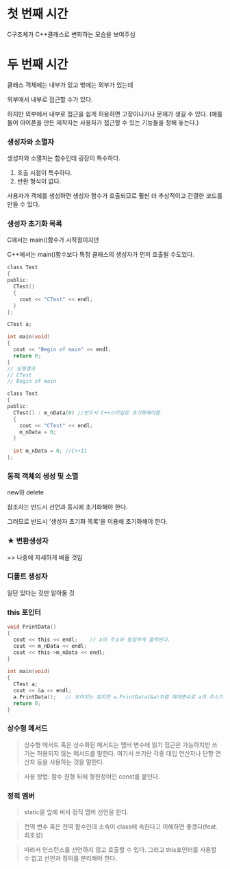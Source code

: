 # 첫 번째 시간

C구조체가 C++클래스로 변화하는 모습을 보여주심


# 두 번째 시간

클래스 객체에는 내부가 있고 밖에는 외부가 있는데

외부에서 내부로 접근할 수가 있다.

하지만 외부에서 내부로 접근을 쉽게 허용하면 고장이나거나 문제가 생길 수 있다. (예를 들어 아이폰을 만든 제작자는 사용자가 접근할 수 있는 기능들을 정해 놓는다.)

### 생성자와 소멸자

생성자와 소멸자는 함수인데 굉장이 특수하다.

1. 호출 시점이 특수하다.
2. 반환 형식이 없다.

사용자가 객체를 생성하면 생성자 함수가 호출되므로 훨씬 더 추상적이고 간결한 코드를 만들 수 있다.

### 생성자 초기화 목록

C에서는 main()함수가 시작점이지만

C++에서는 main()함수보다 특정 클래스의 생성자가 먼저 호출될 수도있다.

```c
class Test
{
public:
  CTest()
  {
    cout << "CTest" << endl;
  }
};

CTest a;

int main(void)
{
  cout << "Begin of main" << endl;
  return 0;
}
// 실행결과
// CTest
// Begin of main
```

```c
class Test
{
public:
  CTest() : m_nData(0) //반드시 C++스타일로 초기화해야함
  {
    cout << "CTest" << endl;
    m_nData = 0;
  }
  
  int m_nData = 0; //C++11
};
```

### 동적 객체의 생성 및 소멸

new와 delete

참조자는 반드시 선언과 동시에 초기화해야 한다.

그러므로 반드시 '생성자 초기화 목록'을 이용해 초기화해야 한다.

### ★ 변환생성자

=> 나중에 자세하게 배울 것임

### 디폴트 생성자

일단 있다는 것만 알아둘 것

### this 포인터

```c
void PrintData()
{
  cout << this << endl;    // a의 주소와 동일하게 출력된다.
  cout << m_nData << endl;
  cout << this->m_nData << endl;
}
 
int main(void)
{
  CTest a;
  cout << &a << endl;
  a.PrintData();   // 보이지는 않지만 a.PrintData(&a)처럼 매개변수로 a의 주소가 넘어간다.
  return 0;
}
```

### 상수형 메서드

> 상수형 메서드 혹은 상수화된 메서드는 멤버 변수에 읽기 접근은 가능하지만 쓰기는 허용되지 않는 메서드를 말한다. 여기서 쓰기란 각종 대입 연산자나 단항 연산자 등을 사용하는 것을 말한다.

> 사용 방법: 함수 원형 뒤에 형한정어인 const를 붙인다.

### 정적 멤버

> static을 앞에 써서 정적 멤버 선언을 한다.

> 전역 변수 혹은 전역 함수인데 소속이 class에 속한다고 이해하면 좋겠다(feat.최호성)

> 따라서 인스턴스를 선언하지 않고 호출할 수 있다. 그리고 this포인터를 사용할 수 없고 선언과 정의를 분리해야 한다.
